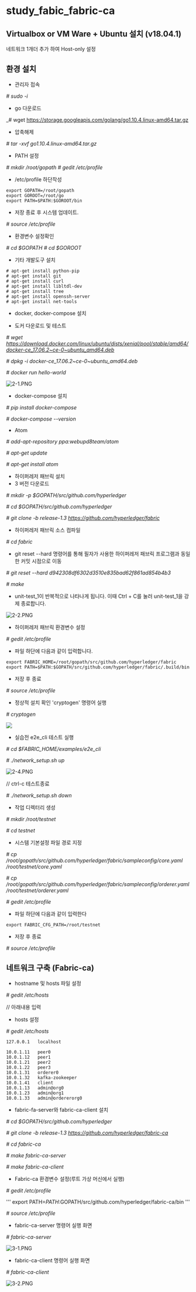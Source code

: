 # study_fabic_fabric-ca


## Virtualbox or VM Ware + Ubuntu 설치 (v18.04.1)

네트워크 1개더 추가 하여  Host-only 설정



## 환경 설치


- 관리자 접속

_\# sudo -i_


- go 다운로드

_\# wget https://storage.googleapis.com/golang/go1.10.4.linux-amd64.tar.gz


- 압축해제

_\# tar -xvf go1.10.4.linux-amd64.tar.gz_


- PATH 설정

_\# mkdir /root/gopath_
_\# gedit /etc/profile_

- /etc/profile  하단작성
```
export GOPATH=/root/gopath
export GOROOT=/root/go
export PATH=$PATH:$GOROOT/bin
```

- 저장 종료 후 시스템 업데이트.

_\# source /etc/profile_

- 환경변수 설정확인

_\# cd $GOPATH_
_\# cd $GOROOT_

- 기타 개발도구 설치
```
# apt-get install python-pip
# apt-get install git
# apt-get install curl
# apt-get install libltdl-dev
# apt-get install tree
# apt-get install openssh-server
# apt-get install net-tools
```

- docker, docker-compose 설치

- 도커 다운로드 및 테스트

_\# wget https://download.docker.com/linux/ubuntu/dists/xenial/pool/stable/amd64/docker-ce_17.06.2~ce-0~ubuntu_amd64.deb_

_\# dpkg -i docker-ce_17.06.2~ce-0~ubuntu_amd64.deb_

_\# docker run hello-world_

![2-1.PNG]({{site.baseurl}}/2-1.PNG)



- docker-compose 설치

_\# pip install docker-compose_

_\# docker-compose --version_


- Atom

_\# add-apt-repository ppa:webupd8team/atom_

_\# apt-get update_

_\# apt-get install atom_


- 하이퍼레저 패브릭 설치
- 3 버전 다운로드

_\# mkdir -p $GOPATH/src/github.com/hyperledger_

_# cd $GOPATH/src/github.com/hyperledger_

_# git clone -b release-1.3 https://github.com/hyperledger/fabric_



- 하이퍼레저 패브릭 소스 컴파일

_# cd fabric_

- git reset --hard 명령어를 통해 필자가 사용한 하이퍼레저 패브릭 프로그램과 동일한 커밋 시점으로 이동

_# git reset --hard d942308df6302d3510e835bad62f861ad854b4b3_

_# make_

- unit-test_1이 반복적으로 나타나게 됩니다. 이때 Ctrl + C를 눌러 unit-test_1을 강제 종료합니다.

![2-2.PNG]({{site.baseurl}}/2-2.PNG)


- 하이퍼레저 패브릭 환경변수 설정

_# gedit /etc/profile_

- 파일 하단에 다음과 같이 입력합니다.
```
export FABRIC_HOME=/root/gopath/src/github.com/hyperledger/fabric
export PATH=$PATH:$GOPATH/src/github.com/hyperledger/fabric/.build/bin
```

- 저장 후 종료

_# source /etc/profile_

- 정상적 설치 확인 'cryptogen' 명령어 실행

_# cryptogen_

![]({{site.baseurl}}//2-3.PNG)


- 실습전 e2e_cli 테스트 실행

_# cd $FABRIC_HOME/examples/e2e_cli_

_# ./network_setup.sh up_

![2-4.PNG]({{site.baseurl}}/2-4.PNG)


// ctrl-c 테스트종료

_# ./network_setup.sh down_



- 작업 디렉터리 생성

_# mkdir /root/testnet_

_# cd testnet_


- 시스템 기본설정 파일 경로 지정

_# cp /root/gopath/src/github.com/hyperledger/fabric/sampleconfig/core.yaml /root/testnet/core.yaml_

_# cp /root/gopath/src/github.com/hyperledger/fabric/sampleconfig/orderer.yaml /root/testnet/orderer.yaml_

_# gedit /etc/profile_

- 파일 하단에 다음과 같이 입력한다
```
export FABRIC_CFG_PATH=/root/testnet
```

- 저장 후 종료

_# source /etc/profile_


## 네트워크 구축 (Fabric-ca)

- hostname 및 hosts 파일 설정

_# gedit /etc/hosts_

// 아래내용 입력

-  hosts 설정

_\# gedit /etc/hosts_
```
127.0.0.1	localhost

10.0.1.11	peer0 
10.0.1.12	peer1
10.0.1.21	peer2
10.0.1.22	peer3
10.0.1.31	orderer0
10.0.1.32	kafka-zookeeper
10.0.1.41	client
10.0.1.13	admin@org0
10.0.1.23	admin@org1
10.0.1.33	admin@ordererorg0
```

- fabric-fa-server와 fabric-ca-client 설치

_# cd $GOPATH/src/github.com/hyperledger_

_# git clone -b release-1.3 https://github.com/hyperledger/fabric-ca_

_# cd fabric-ca_

_# make fabric-ca-server_

_# make fabric-ca-client_


- Fabric-ca 환경변수 설정(루트 가상 머신에서 실행)

_# gedit /etc/profile_

'''
export PATH=$PATH:$GOPATH/src/github.com/hyperledger/fabric-ca/bin
'''

_# source /etc/profile_


- fabric-ca-server 명령어 실행 화면

_# fabric-ca-server_

![3-1.PNG]({{site.baseurl}}/3-1.PNG)



- fabric-ca-client 명령어 실행 화면

_# fabric-ca-client_

![3-2.PNG]({{site.baseurl}}/3-2.PNG)













